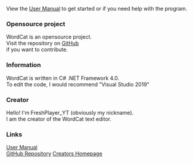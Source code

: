 View the [User Manual](https://github.com/FreshPlayer/WordCat/blob/ROOT/HELP.md) to get started or if you need help with the program.

### Opensource project

WordCat is an opensource project.\
Visit the repository on [GitHub](https://github.com/FreshPlayer/WordCat)\
if you want to contribute.

### Information

WordCat is written in C# .NET Framework 4.0.\
To edit the code, I would recommend "Visual Studio 2019"

### Creator

Hello! I'm FreshPlayer_YT (obviously my nickname).\
I am the creator of the WordCat text editor. 

### Links
[User Manual](https://github.com/FreshPlayer/WordCat/blob/ROOT/HELP.md)\
[GitHub Repository](https://github.com/FreshPlayer/WordCat)
[Creators Homepage](https://www.freshplayeryt.com/)
